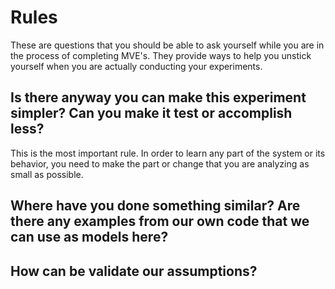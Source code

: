 # Rules

These are questions that you should be able to ask yourself while you are in the process of completing MVE's.  They provide ways to help you unstick yourself when you are actually conducting your experiments.


## Is there anyway you can make this experiment simpler?  Can you make it test or accomplish less?

This is the most important rule.  In order to learn any part of the system or its behavior, you need to make the part or change that you are analyzing as small as possible.  

## Where have you done something similar?  Are there any examples from our own code that we can use as models here?

## How can be validate our assumptions?

## 


